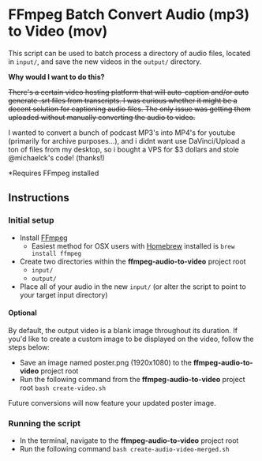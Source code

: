 # FFmpeg Batch Convert Audio (mp3) to Video (mov)

This script can be used to batch process a directory of audio files, located in `input/`, and save the new videos in the `output/` directory.

**Why would I want to do this?**

~~There's a certain video hosting platform that will auto-caption and/or auto generate .srt files from transcripts. I was curious whether it might be a decent solution for captioning audio files. The only issue was getting them uploaded without manually converting the audio to video.~~

I  wanted to convert a bunch of podcast MP3's into MP4's for youtube (primarily for archive purposes...), and i didnt want use DaVinci/Upload a ton of files from my desktop, so i bought a VPS for $3 dollars and stole @michaelck's code! (thanks!)

\*Requires FFmpeg installed

## Instructions

### Initial setup

- Install [FFmpeg](https://www.ffmpeg.org/)
  - Easiest method for OSX users with [Homebrew](https://brew.sh/) installed is `brew install ffmpeg`
- Create two directories within the **ffmpeg-audio-to-video** project root
  - `input/`
  - `output/`
- Place all of your audio in the new `input/` (or alter the script to point to your target input directory)

#### Optional

By default, the output video is a blank image throughout its duration. If you'd like to create a custom image to be displayed on the video, follow the steps below:

- Save an image named poster.png (1920x1080) to the **ffmpeg-audio-to-video** project root
- Run the following command from  the **ffmpeg-audio-to-video** project root `bash create-video.sh`

Future conversions will now feature your updated poster image.

### Running the script

- In the terminal, navigate to the **ffmpeg-audio-to-video** project root
- Run the following command `bash create-audio-video-merged.sh`
